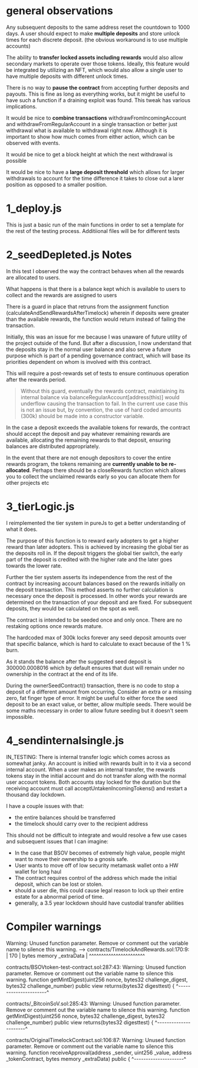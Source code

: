 # general observations

  Any subsequent deposits to the same address reset the countdown to 1000 days. A user should expect to make **multiple deposits** and store unlock times for each discrete deposit. (the obvious workaround is to use multiple accounts)

  The ability to **transfer locked assets including rewards** would also allow secondary markets to operate over those tokens. Ideally, this feature would be integrated by utilizing an NFT, which would also allow a single user to have multiple deposits with different unlock times.

  There is no way to **pause the contract** from accepting further deposits and payouts. This is fine as long as everything works, but it might be useful to have such a function if a draining exploit was found. This tweak has various implications.

  It would be nice to **combine transactions** withdrawFromIncomingAccount and withdrawFromRegularAccount in a single transaction or better just withdrawal what is available to withdrawal right now. Although it is important to show how much comes from either action, which can be observed with events.

  It would be nice to get a block height at which the next withdrawal is possible

  It would be nice to have a **large deposit threshold** which allows for larger withdrawals to account for the time difference it takes to close out a larer position as opposed to a smaller position.

# 1_deploy.js

  This is just a basic run of the main functions in order to set a template for the rest of the testing process. Additiional files will be for different tests

# 2_seedDepleted.js Notes

  In this test I observed the way the contract behaves when all the rewards are allocated to users.
  
  What happens is that there is a balance kept which is available to users to collect and the rewards are assigned to
  users
  
  There is a guard in place that retruns from the assignment function (calculateAndSendRewardsAfterTimelock) wherein 
  if deposits were greater than the available rewards, the function would return instead of failing the transaction.

  Initially, this was an issue for me because I was unaware of future utility of the project outside of the fund. But after a discussion, I now understand that the deposits stay in the normal user balance and also serve a future purpose which is part of a pending governance contract, which will base its priorities dependent on whom is involved with this contract.

  This will require a post-rewards set of tests to ensure continuous operation after the rewards period.

  > Without this guard, eventually the rewards contract, maintiaining its internal balance via balanceRegularAccount[address(this)] would underflow causing the transaction to fail. In the current use case this is not an issue but, by convention, the use of hard coded amounts (300k) should be made into a constructor variable.

  In the case a deposit exceeds the available tokens for rewards, the contract should accept the deposit and pay whatever remaining rewards are available, allocating the remaining rewards to that deposit, ensuring balances are 
  distributed appropriately.

  In the event that there are not enough depositors to cover the entire rewards program, the tokens remaining are **currently unable to be re-allocated**. Perhaps there should be a closeRewards function which allows you to collect the unclaimed rewards early so you can allocate them for other projects etc

# 3_tierLogic.js

I reimplemented the tier system in pureJs to get a better understanding of what it does. 

The purpose of this function is to reward early adopters to get a higher reward than later adopters. This is achieved by increasing the global tier as the deposits roll in. If the deposit triggers the global tier switch, the early part of the deposit is credited with the  higher rate and the later goes towards the lower rate. 

Further the tier system asserts its independence from the rest of the contract by increasing account balances based on the rewards initially on the deposit transaction. This method asserts no further calculation is necessary once the deposit is processed. In other words your rewards are determined on the transaction of your deposit and are fixed. For subsequent deposits, they would be calculated on the spot as well.

The contract is intended to be seeded once and only once. There are no restaking options once rewards mature. 

The hardcoded max of 300k locks forever any seed deposit amounts over that specific balance, which is hard to calculate to exact because of the 1 % burn. 

As it stands the balance after the suggested seed deposit is 300000.0008016 which by default ensures that dust will remain under no ownership in the contract at the end of its life. 

During the ownerSeedContract() transaction, there is no code to stop a deposit of a different amount from  occurring. Consider an extra or a missing zero, fat finger type of error. It might be useful to either force the seed deposit to be an exact value, or better, allow multiple seeds. There would be some maths necessary in order to allow future seeding but it doesn't seem impossible.

# 4_sendinternalsingle.js

  IN_TESTING: There is internal transfer logic which comes across as somewhat janky. An account is initied with rewards built in to it via a second internal account. When a user makes an internal transfer, the rewards tokens stay in the initial account and do not transfer along with the normal user account tokens. Both accounts stay locked for the duration but the receiving account must call acceptUntakenIncomingTokens() and restart a thousand day lockdown.

  I have a couple issues with that: 
  - the entire balances should be transferred
  - the timelock should carry over to the recipient address

  This should not be difficult to integrate and would resolve a few use cases and subsequent issues that I can imagine:

   - In the case that BSOV becomes of extremely high value, people might want to move their ownership to a gnosis safe.
   - User wants to move off of low security metamask wallet onto a HW wallet for long haul
   - The contract requires control of the address which made the initial deposit, which can be lost or stolen.
   - should a user die, this could cause legal reason to lock up their entire estate for a abnormal period of time.
   - generally, a 3.5 year lockdown should have custodial transfer abilities





# Compiler warnings

Warning: Unused function parameter. Remove or comment out the variable name to silence this warning.
   --> contracts/TimelockAndRewards.sol:170:9:
    |
170 |         bytes memory _extraData
    |         ^^^^^^^^^^^^^^^^^^^^^^^


contracts/BSOVtoken-test-contract.sol:287:43: Warning: Unused function parameter. Remove or comment out the variable name to silence this warning.
    function getMintDigest(uint256 nonce, bytes32 challenge_digest, bytes32 challenge_number) public view returns(bytes32 digesttest) {
                                          ^----------------------^

contracts/_BitcoinSoV.sol:285:43: Warning: Unused function parameter. Remove or comment out the variable name to silence this warning.
    function getMintDigest(uint256 nonce, bytes32 challenge_digest, bytes32 challenge_number) public view returns(bytes32 digesttest) {
                                          ^----------------------^

contracts/OriginalTimelockContract.sol:106:87: Warning: Unused function parameter. Remove or comment out the variable name to silence this warning.
    function receiveApproval(address _sender, uint256 _value, address _tokenContract, bytes memory _extraData) public {
                                                                                      ^---------------------^